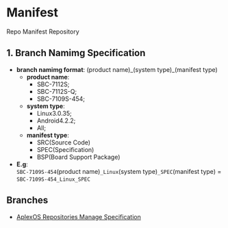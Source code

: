# Manifest

Repo Manifest Repository

## 1. Branch Namimg Specification

* **branch namimg format**: (product name)\_(system type)\_(manifest type)
  * **product name**:
    * SBC-7112S;
    * SBC-7112S-Q;
    * SBC-7109S-454;
  * **system type**:
    * Linux3.0.35;
    * Android4.2.2;
    * All;
  * **manifest type**:
    * SRC(Source Code)
    * SPEC(Specification)
    * BSP(Board Support Package)
* **E.g**:  
`SBC-7109S-454`(product name)`_Linux`(system type)`_SPEC`(manifest type) = `SBC-7109S-454_Linux_SPEC`

## Branches

* [AplexOS Repositories Manage Specification](https://github.com/AplexOS/Manifest/tree/AplexOS-Repos-Manage_All_SPEC)


